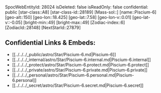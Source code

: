 ﻿---
location: [7.58,18.425,150]
type: Station
tags:
- astro/Star

---
SpocWebEntityId: 28024
isDeleted: false
isReadOnly: false
confidential: public
[star-class::A8]
[star-class-id::28189]
[Mass-sol::]
[name::Piscium-6]
[geo-alt::150]
[geo-lon::18.425]
[geo-lat::7.58]
[geo-lon-v::0.01]
[geo-lat-v::-0.05]
[bright-min::49]
[bright-max::49]
[Zodiac-index::6]
[ZodiacId::28148]
[NextStarId::27879]



## Confidential Links & Embeds: 
- [[../../../_public/astro/Star/Piscium-6.md|Piscium-6]] 
- [[../../../_internal/astro/Star/Piscium-6.internal.md|Piscium-6.internal]] 
- [[../../../_protect/astro/Star/Piscium-6.protect.md|Piscium-6.protect]] 
- [[../../../_private/astro/Star/Piscium-6.private.md|Piscium-6.private]] 
- [[../../../_personal/astro/Star/Piscium-6.personal.md|Piscium-6.personal]] 
- [[../../../_secret/astro/Star/Piscium-6.secret.md|Piscium-6.secret]] 
